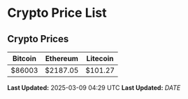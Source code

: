 # Crypto Price List

## Crypto Prices
| Bitcoin | Ethereum | Litecoin |
| ------- | -------- | -------- |
| $86003 | $2187.05 | $101.27 |
**Last Updated:** 2025-03-09 04:29 UTC
**Last Updated:** $DATE$
